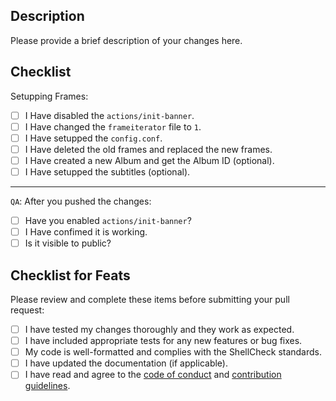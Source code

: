 ## Description

Please provide a brief description of your changes here.

## Checklist

Setupping Frames:
- [ ] I Have disabled the `actions/init-banner`.
- [ ] I Have changed the `frameiterator` file to `1`.
- [ ] I Have setupped the `config.conf`.
- [ ] I Have deleted the old frames and replaced the new frames.
- [ ] I Have created a new Album and get the Album ID (optional).
- [ ] I Have setupped the subtitles (optional).

---

`QA`: After you pushed the changes:
- [ ] Have you enabled `actions/init-banner`?
- [ ] I Have confimed it is working.
- [ ] Is it visible to public?

## Checklist for Feats

Please review and complete these items before submitting your pull request:

- [ ] I have tested my changes thoroughly and they work as expected.
- [ ] I have included appropriate tests for any new features or bug fixes.
- [ ] My code is well-formatted and complies with the ShellCheck standards.
- [ ] I have updated the documentation (if applicable).
- [ ] I have read and agree to the [code of conduct](CODE_OF_CONDUCT.md) and [contribution guidelines](CONTRIBUTING.md).
